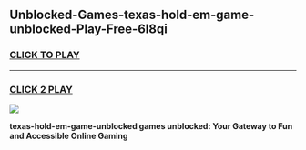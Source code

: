 
## Unblocked-Games-texas-hold-em-game-unblocked-Play-Free-6l8qi
<h3>
<a href="https://premium76.site?title=texas-hold-em-game-unblocked&ref=23A">CLICK TO PLAY</a></h3>
<hr>

<h3>
<a href="https://premium76.site?title=texas-hold-em-game-unblocked&ref=23A">CLICK 2 PLAY</a>
  
</h3>

<a href="https://premium76.site?title=texas-hold-em-game-unblocked&ref=23A"><img src="https://clearcache.store/games.png"></a>


**texas-hold-em-game-unblocked games unblocked: Your Gateway to Fun and Accessible Online Gaming**
